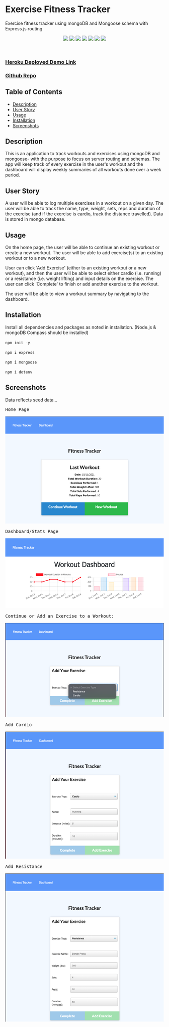 # Exercise Fitness Tracker
Exercise fitness tracker using mongoDB and Mongoose schema with Express.js routing

<p align="center">
 <img src="https://img.shields.io/github/repo-size/ssharp0/exercise-fitness-tracker">
 <img src="https://img.shields.io/badge/Javascript-yellow">
 <img src="https://img.shields.io/badge/-node.js-green">
 <img src="https://img.shields.io/badge/-mongoDB-purple">
 <img src="https://img.shields.io/badge/-express npm-brown">
 <img src="https://img.shields.io/badge/-mongoose npm-blue">
 <img src="https://img.shields.io/badge/-dotenv npm-grey">
</p>

<br>

### [Heroku Deployed Demo Link](https://exercise-fitness-tracker-s01.herokuapp.com/)

### [Github Repo](https://github.com/ssharp0/exercise-fitness-tracker)


## Table of Contents

- [Description](#description)
- [User Story](#user-story)
- [Usage](#usage)
- [Installation](#installation)
- [Screenshots](#screenshots)

## Description

This is an application to track workouts and exercises using mongoDB and mongoose- with the purpose to focus on server routing and schemas. The app will keep track of every exercise in the user's workout and the dashboard will display weekly summaries of all workouts done over a week period.


## User Story

A user will be able to log multiple exercises in a workout on a given day. The user will be able to track the name, type, weight, sets, reps and duration of the exercise (and if the exercise is cardio, track the distance travelled). Data is stored in mongo database.

## Usage

On the home page, the user will be able to continue an existing workout or create a new workout. The user will be able to add exercise(s) to an existing workout or to a new workout. 

User can click 'Add Exercise' (either to an existing workout or a new workout), and then the user will be able to select either cardio (i.e. running) or a resistance (i.e. weight lifting) and input details on the exercise. The user can click 'Complete' to finish or add another exercise to the workout.

The user will be able to view a workout summary by navigating to the dashboard.

## Installation

Install all dependencies and packages as noted in installation. (Node.js & mongoDB Compass should be installed)

`npm init -y`

`npm i express`

`npm i mongoose`

`npm i dotenv`

## Screenshots

Data reflects seed data...

<kbd>

Home Page

![](/public/assets/img/homepage.png)

Dashboard/Stats Page

![](/public/assets/img/dashboard.png)

Continue or Add an Exercise to a Workout:

![](/public/assets/img/continue_add_exercise.png)

Add Cardio

![](/public/assets/img/add_cardio.png)

Add Resistance

![](/public/assets/img/add_resistance.png)

</kbd>
